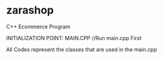 # zarashop
C++ Ecommerce Program



INITIALIZATION POINT: MAIN.CPP
//Run main.cpp First


All Codes represent the classes that are used in the main.cpp
